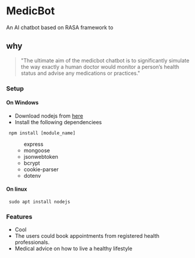 # MedicBot
An AI chatbot based on RASA framework to  

## why
> "The ultimate aim of the medicbot chatbot is to significantly simulate the way exactly a human doctor would monitor a person’s health status and advise any medications or practices."

### Setup
#### On Windows
* Download nodejs from [here](https://nodejs.org/en/download/)  
* Install the following dependenciees

<code> npm install [module_name] </code> 
<ul><ul>  express  </li>
    <li>  mongoose  </li>
    <li>  jsonwebtoken  </li>
    <li>  bcrypt  </li>
    <li>  cookie-parser  </li>
    <li> dotenv  </li>
</ul></ul>


#### On linux

<code> sudo apt install nodejs  </code> 

### Features
* Cool
* The users could book appointments from registered health professionals.
* Medical advice on how to live a healthy lifestyle
